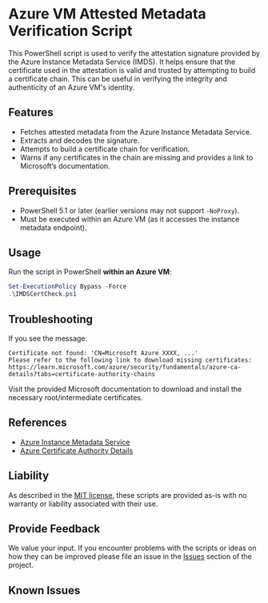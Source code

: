 
# Azure VM Attested Metadata Verification Script

This PowerShell script is used to verify the attestation signature provided by the Azure Instance Metadata Service (IMDS). It helps ensure that the certificate used in the attestation is valid and trusted by attempting to build a certificate chain. This can be useful in verifying the integrity and authenticity of an Azure VM's identity.

## Features

- Fetches attested metadata from the Azure Instance Metadata Service.
- Extracts and decodes the signature.
- Attempts to build a certificate chain for verification.
- Warns if any certificates in the chain are missing and provides a link to Microsoft’s documentation.

## Prerequisites

- PowerShell 5.1 or later (earlier versions may not support `-NoProxy`).
- Must be executed within an Azure VM (as it accesses the instance metadata endpoint).

## Usage

Run the script in PowerShell **within an Azure VM**:

```powershell
Set-ExecutionPolicy Bypass -Force
.\IMDSCertCheck.ps1
```

## Troubleshooting

If you see the message:

```
Certificate not found: 'CN=Microsoft Azure XXXX, ...'
Please refer to the following link to download missing certificates:
https://learn.microsoft.com/azure/security/fundamentals/azure-ca-details?tabs=certificate-authority-chains
```

Visit the provided Microsoft documentation to download and install the necessary root/intermediate certificates.

## References

- [Azure Instance Metadata Service](https://learn.microsoft.com/en-us/azure/virtual-machines/windows/instance-metadata-service)
- [Azure Certificate Authority Details](https://learn.microsoft.com/azure/security/fundamentals/azure-ca-details)

## Liability
As described in the [MIT license](..\..\..\LICENSE.txt), these scripts are provided as-is with no warranty or liability associated with their use.

## Provide Feedback
We value your input. If you encounter problems with the scripts or ideas on how they can be improved please file an issue in the [Issues](https://github.com/Azure/azure-support-scripts/issues) section of the project.

## Known Issues
